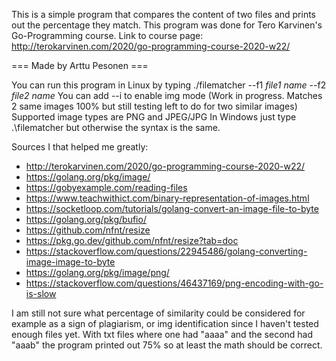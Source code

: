 This is a simple program that compares the content of two files and prints out the percentage they match. This program was done for Tero Karvinen's Go-Programming course.
Link to course page: http://terokarvinen.com/2020/go-programming-course-2020-w22/

=== Made by Arttu Pesonen ===

You can run this program in Linux by typing ./filematcher --f1 *file1 name* --f2 *file2 name*
You can add --i to enable img mode (Work in progress. Matches 2 same images 100% but still testing left to do for two similar images)
Supported image types are PNG and JPEG/JPG
In Windows just type .\filematcher but otherwise the syntax is the same.

Sources I that helped me greatly:
- http://terokarvinen.com/2020/go-programming-course-2020-w22/
- https://golang.org/pkg/image/
- https://gobyexample.com/reading-files
- https://www.teachwithict.com/binary-representation-of-images.html
- https://socketloop.com/tutorials/golang-convert-an-image-file-to-byte
- https://golang.org/pkg/bufio/
- https://github.com/nfnt/resize
- https://pkg.go.dev/github.com/nfnt/resize?tab=doc
- https://stackoverflow.com/questions/22945486/golang-converting-image-image-to-byte
- https://golang.org/pkg/image/png/
- https://stackoverflow.com/questions/46437169/png-encoding-with-go-is-slow

I am still not sure what percentage of similarity could be considered for example as a sign of plagiarism, or img identification since I haven't tested enough files yet.
With txt files where one had "aaaa" and the second had "aaab" the program printed out 75% so at least the math should be correct.
